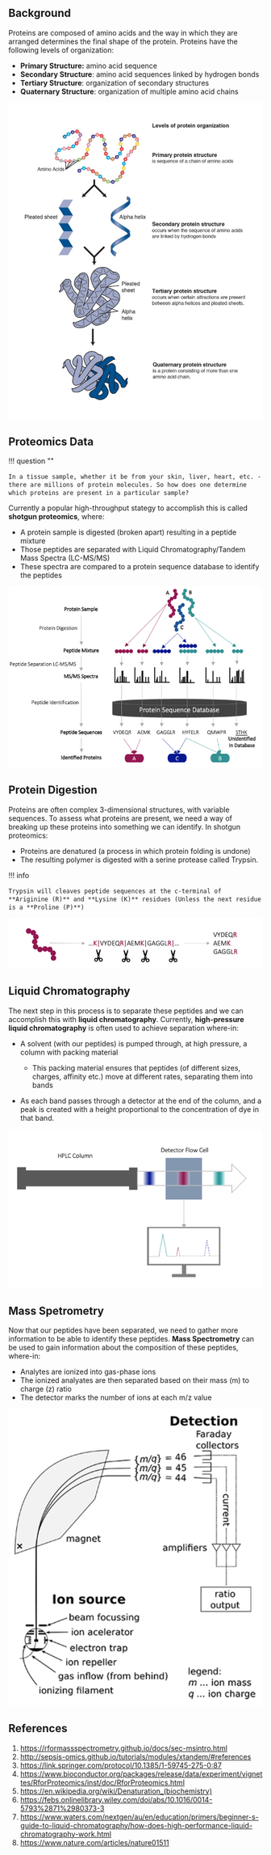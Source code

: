 ## Background

Proteins are composed of amino acids and the way in which they are arranged determines the final shape of the protein. Proteins have the following levels of organization:

- **Primary Structure:** amino acid sequence
- **Secondary Structure**: amino acid sequences linked by hydrogen bonds
- **Tertiary Structure**: organization of secondary structures
- **Quaternary Structure**: organization of multiple amino acid chains

![](images/protein_org.jpg)


## Proteomics Data

!!! question ""

    In a tissue sample, whether it be from your skin, liver, heart, etc. - there are millions of protein molecules. So how does one determine which proteins are present in a particular sample?
    
Currently a popular high-throughput stategy to accomplish this is called **shotgun proteomics**, where:

- A protein sample is digested (broken apart) resulting in a peptide mixture
- Those peptides are separated with Liquid Chromatography/Tandem Mass Spectra (LC-MS/MS)
- These spectra are compared to a protein sequence database to identify the peptides

![](images/proteomics_exp1.png)

## Protein Digestion

Proteins are often complex 3-dimensional structures, with variable sequences. To assess what proteins are present, we need a way of breaking up these proteins into something we can identify. In shotgun proteomics:

- Proteins are denatured (a process in which protein folding is undone)
- The resulting polymer is digested with a serine protease called Trypsin. 

!!! info 

    Trypsin will cleaves peptide sequences at the c-terminal of **Ariginine (R)** and **Lysine (K)** residues (Unless the next residue is a **Proline (P)**)

![](images/trypsin_digestion.png)


## Liquid Chromatography

The next step in this process is to separate these peptides and we can accomplish this with **liquid chromatography**. Currently, **high-pressure liquid chromatography** is often used to achieve separation where-in:

- A solvent (with our peptides) is pumped through, at high pressure, a column with packing material

    - This packing material ensures that peptides (of different sizes, charges, affinity etc.) move at different rates, separating them into bands
    
- As each band passes through a detector at the end of the column, and a peak is created with a height proportional to the concentration of dye in that band.

![](images/hplc.png)

## Mass Spetrometry

Now that our peptides have been separated, we need to gather more information to be able to identify these peptides. **Mass Spectrometry** can be used to gain information about the composition of these peptides, where-in:

- Analytes are ionized into gas-phase ions
- The ionized analyates are then separated based on their mass (m) to charge (z) ratio
- The detector marks the number of ions at each m/z value

![](images/mass_spectrometer.png)

## References

1. https://rformassspectrometry.github.io/docs/sec-msintro.html
2. http://sepsis-omics.github.io/tutorials/modules/xtandem/#references
3. https://link.springer.com/protocol/10.1385/1-59745-275-0:87
4. https://www.bioconductor.org/packages/release/data/experiment/vignettes/RforProteomics/inst/doc/RforProteomics.html
5. https://en.wikipedia.org/wiki/Denaturation_(biochemistry)
6. https://febs.onlinelibrary.wiley.com/doi/abs/10.1016/0014-5793%2871%2980373-3
7. https://www.waters.com/nextgen/au/en/education/primers/beginner-s-guide-to-liquid-chromatography/how-does-high-performance-liquid-chromatography-work.html
8. https://www.nature.com/articles/nature01511
